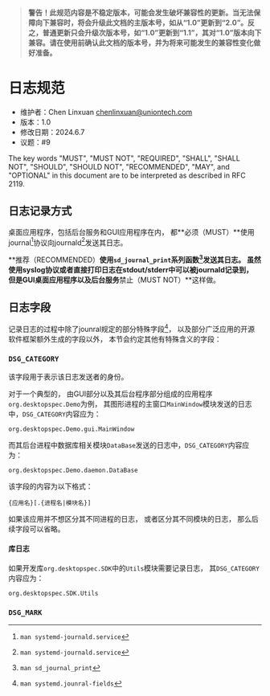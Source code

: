 > __警告！此规范内容是不稳定版本，可能会发生破坏兼容性的更新。当无法保障向下兼容时，将会升级此文档的主版本号，如从“1.0”更新到“2.0”。反之，普通更新只会升级次版本号，如“1.0”更新到“1.1”，其对“1.0”版本向下兼容。请在使用前确认此文档的版本号，并为将来可能发生的兼容性变化做好准备。__

# 日志规范

* 维护者：Chen Linxuan <chenlinxuan@uniontech.com>
* 版本：1.0
* 修改日期：2024.6.7
* 议题：#9

The key words "MUST", "MUST NOT", "REQUIRED", "SHALL", "SHALL
NOT", "SHOULD", "SHOULD NOT", "RECOMMENDED",  "MAY", and
"OPTIONAL" in this document are to be interpreted as described in
RFC 2119.

## 日志记录方式

桌面应用程序，包括后台服务和GUI应用程序在内，
都**必须（MUST）**使用journal[^1]协议向journald[^1]发送其日志。

[^1]: `man systemd-journald.service`

**推荐（RECOMMENDED）**使用`sd_journal_print`系列函数[^2]发送其日志。
虽然使用syslog协议或者直接打印日志在stdout/stderr中可以被journald记录到，
但是GUI桌面应用程序以及后台服务**禁止（MUST NOT）**这样做。

[^2]: `man sd_journal_print`

## 日志字段

记录日志的过程中除了jounral规定的部分特殊字段[^3]，
以及部分广泛应用的开源软件框架额外生成的字段以外，
本节会约定其他有特殊含义的字段：

[^3]: `man systemd.jounral-fields`

### `DSG_CATEGORY`

该字段用于表示该日志发送者的身份。

对于一个典型的，
由GUI部分以及其后台程序部分组成的应用程序`org.desktopspec.Demo`为例，
其图形进程的主窗口`MainWindow`模块发送的日志中，`DSG_CATEGORY`内容应为：

```
org.desktopspec.Demo.gui.MainWindow
```

而其后台进程中数据库相关模块`DataBase`发送的日志中，`DSG_CATEGORY`内容应为：

```
org.desktopspec.Demo.daemon.DataBase
```

该字段的内容为以下格式：

```
{应用名}[.{进程名|模块名}]
```

如果该应用并不想区分其不同进程的日志，
或者区分其不同模块的日志，
那么后续字段可以省略。

#### 库日志

如果开发库`org.desktopspec.SDK`中的`Utils`模块需要记录日志，
其`DSG_CATEGORY`内容应为：
```
org.desktopspec.SDK.Utils
```

### `DSG_MARK`

